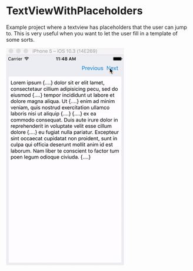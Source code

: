 # TextViewWithPlaceholders

Example project where a textview has placeholders that the user can jump to.
This is very useful when you want to let the user fill in a template of some
sorts.

![Demo](demo.gif)
